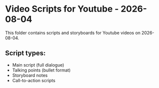 # Video Scripts for Youtube - 2026-08-04

This folder contains scripts and storyboards for Youtube videos on 2026-08-04.

## Script types:
- Main script (full dialogue)
- Talking points (bullet format)
- Storyboard notes
- Call-to-action scripts
